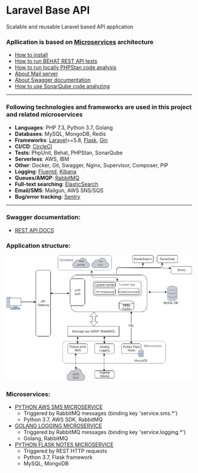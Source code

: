 # Laravel Base API
Scalable and reusable Laravel based API application

### Apllication is based on [Microservices](https://microservices.io/) architecture


- [How to install](https://github.com/Maksim1990/Laravel_Base_API_project/blob/master/public/docs/installation.md)
- [How to run BEHAT REST API tests](https://github.com/Maksim1990/Laravel_Base_API_project/blob/master/public/docs/behat.md)
- [How to run locally PHPStan code analysis](https://github.com/Maksim1990/Laravel_Base_API_project/blob/master/public/docs/phpstan.md)
- [About Mail server](https://github.com/Maksim1990/Laravel_Base_API_project/blob/master/public/docs/mailserver.md)
- [About Swagger documentation](https://github.com/Maksim1990/Laravel_Base_API_project/blob/master/public/docs/swagger.md)
- [How to use SonarQube code analyzing](https://github.com/Maksim1990/Laravel_Base_API_project/blob/master/services/docker/sonarqube/sonarqube.md)

---
### Following technologies and frameworks are used in this project and related microservices

- **Languages**: PHP 7.3, Python 3.7, Golang
- **Databases**: MySQL, MongoDB, Redis
- **Frameworks**: [Laravel](https://laravel.com/)>=5.8, [Flask](http://flask.palletsprojects.com/en/1.1.x/), [Gin](https://gin-gonic.com/)
- **CI/CD**: [CircleCI](https://circleci.com/)
- **Tests**: PhpUnit, Behat, PHPStan, SonarQube
- **Serverless**: AWS, IBM
- **Other**: Docker, Git, Swagger, Nginx, Supervisor, Composer, PIP
- **Logging**: [Fluentd](https://www.fluentd.org/), [Kibana](https://www.elastic.co/products/kibana)
- **Queues/AMQP**: [RabbitMQ](https://www.rabbitmq.com/)
- **Full-text searching**: [ElasticSearch](https://www.elastic.co/)
- **Email/SMS**: Mailgun, AWS SNS/SQS
- **Bug/error tracking**: [Sentry](https://sentry.io)
---

### Swagger documentation:
- [REST API DOCS](http://thewayyougo.com:8001/api/doc)

### Application structure:
![Mockup for feature A](https://github.com/Maksim1990/Laravel_Base_API_project/blob/master/public/docs/app_structure.png)


### Microservices:
- [PYTHON AWS SMS MICROSERVICE](https://github.com/Maksim1990/python_microservice_ampq_aws-sms/tree/master)
    - Triggered by RabbitMQ messages (binding key 'service.sms.*')
    - Python 3.7, AWS SDK, RabbitMQ
- [GOLANG LOGGING MICROSERVICE](https://github.com/Maksim1990/Golang_Logging_Microservice)
    - Triggered by RabbitMQ messages (binding key 'service.logging.*')
    - Golang, RabbitMQ
 - [PYTHON FLASK NOTES MICROSERVICE](https://github.com/Maksim1990/Python_RESTFul_API_Service_App)
    - Triggered by REST HTTP requests
    - Python 3.7, Flask framework
    - MySQL, MongoDB
